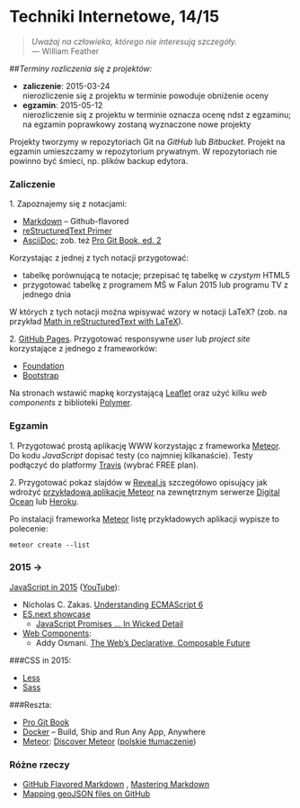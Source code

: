 # Techniki Internetowe, 14/15

> *Uważaj na człowieka, którego nie interesują szczegóły.*<br>— William Feather

##*Terminy rozliczenia się z projektów:*

* **zaliczenie**: 2015-03-24<br>
  nierozliczenie się z projektu w terminie powoduje obniżenie oceny
* **egzamin**: 2015-05-12<br>
  nierozliczenie się z projektu w terminie oznacza ocenę ndst
  z egzaminu; na egzamin poprawkowy zostaną wyznaczone nowe projekty

Projekty tworzymy w repozytoriach Git na *GitHub* lub *Bitbucket*.
Projekt na egzamin umieszczamy w repozytorium prywatnym.
W repozytoriach nie powinno być śmieci, np. plików backup edytora.


### Zaliczenie

1\. Zapoznajemy się z notacjami:

* [Markdown](https://github.com/adam-p/markdown-here/wiki/Markdown-Cheatsheet) –
  Github-flavored
* [reStructuredText Primer](http://sphinx-doc.org/rest.html)
* [AsciiDoc](http://www.methods.co.nz/asciidoc/); zob. też
  [Pro Git Book, ed. 2](https://github.com/progit/progit2)

Korzystając z jednej z tych notacji przygotować:

* tabelkę porównującą te notacje; przepisać tę tabelkę w *czystym* HTML5
* przygotować tabelkę z programem MŚ w Falun 2015 lub programu TV z jednego dnia

W których z tych notacji można wpisywać wzory w notacji LaTeX? (zob. na przykład
[Math in reStructuredText with LaTeX](http://stackoverflow.com/questions/3610551/math-in-restructuredtext-with-latex)).

2\. [GitHub Pages](https://pages.github.com).
Przygotować responsywne *user* lub *project site* korzystające
z jednego z frameworków:

* [Foundation](http://foundation.zurb.com)
* [Bootstrap](http://getbootstrap.com)

Na stronach wstawić mapkę korzystającą [Leaflet](http://leafletjs.com/)
oraz użyć kilku *web components* z biblioteki [Polymer](https://www.polymer-project.org).

### Egzamin

1\. Przygotować prostą aplikację WWW korzystając z frameworka [Meteor](https://www.meteor.com/).
Do kodu *JavaScript* dopisać testy (co najmniej kilkanaście).
Testy podłączyć do platformy [Travis](https://travis-ci.com/plans) (wybrać FREE plan).

2\. Przygotować pokaz slajdów w [Reveal.js](http://lab.hakim.se/reveal-js/)
szczegółowo opisujący jak wdrożyć [przykładową aplikację Meteor](https://www.meteor.com/install)
na zewnętrznym serwerze
[Digital Ocean](http://devo.ps/blog/deploy-your-meteor-apps-on-digital-ocean-in-5-minutes/)
lub [Heroku](http://ondrej-kvasnovsky.blogspot.com/2013/05/how-to-deploy-meteor-on-heroku-with.html).

Po instalacji frameworka [Meteor](https://www.meteor.com/install)
listę przykładowych aplikacji wypisze to polecenie:
```console
meteor create --list
```

### 2015 →

[JavaScript in 2015](http://glenmaddern.com/articles/javascript-in-2015)
([YouTube](https://www.youtube.com/watch?v=iukBMY4apvI)):

- Nicholas C. Zakas.
  [Understanding ECMAScript 6](https://leanpub.com/understandinges6/read/)
- [ES.next showcase](https://github.com/sindresorhus/esnext-showcase)
  - [JavaScript Promises ... In Wicked Detail](http://mattgreer.org/articles/promises-in-wicked-detail/)
- [Web Components](http://w3c.github.io/webcomponents/explainer/):
  * Addy Osmani.
  [The Web’s Declarative, Composable Future](http://addyosmani.com/blog/the-webs-declarative-composable-future/)

###CSS in 2015:

* [Less](http://lesscss.org)
* [Sass](http://sass-lang.com)

###Reszta:

* [Pro Git Book](http://git-scm.com/book/en/v2)
* [Docker](http://www.docker.com/) –  Build, Ship and Run Any App, Anywhere
* [Meteor](https://www.meteor.com/):
  [Discover Meteor](http://book.discovermeteor.com/)
  ([polskie tłumaczenie](http://pl.discovermeteor.com/))


### Różne rzeczy

* [GitHub Flavored Markdown](http://guides.github.com/overviews/mastering-markdown/) ,
  [Mastering Markdown](http://guides.github.com/overviews/mastering-markdown/)
* [Mapping geoJSON files on GitHub](https://help.github.com/articles/mapping-geojson-files-on-github)
